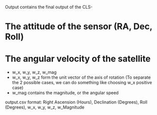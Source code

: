 Output contains the final output of the CLS-
# The attitude of the sensor (RA, Dec, Roll)
# The angular velocity of the satellite 
  - w_x, w_y, w_z, w_mag
  - w_x, w_y, w_z form the unit vector of the axis of rotation (To separate the 2 possible cases, we can do something like choosing w_x positive case)
  - w_mag contains the magnitude, or the angular speed

output.csv format:
Right Ascension (Hours), Declination (Degrees), Roll (Degrees), w_x, w_y, w_z, w_Magnitude